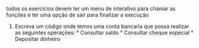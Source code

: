 todos os exercicios devem ter um menu de interativo para chamar as funções e ter uma opção de sair para finalizar a execução
1. Escreva um código onde temos uma conta bancaria que possa realizar as seguintes operações:
    ° Consultar saldo
    ° Consultar cheque especial
    ° Depositar dinheiro